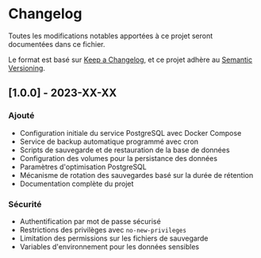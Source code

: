 # Changelog

Toutes les modifications notables apportées à ce projet seront documentées dans ce fichier.

Le format est basé sur [Keep a Changelog](https://keepachangelog.com/fr/1.0.0/),
et ce projet adhère au [Semantic Versioning](https://semver.org/spec/v2.0.0.html).

## [1.0.0] - 2023-XX-XX

### Ajouté

- Configuration initiale du service PostgreSQL avec Docker Compose
- Service de backup automatique programmé avec cron
- Scripts de sauvegarde et de restauration de la base de données
- Configuration des volumes pour la persistance des données
- Paramètres d'optimisation PostgreSQL
- Mécanisme de rotation des sauvegardes basé sur la durée de rétention
- Documentation complète du projet

### Sécurité

- Authentification par mot de passe sécurisé
- Restrictions des privilèges avec `no-new-privileges`
- Limitation des permissions sur les fichiers de sauvegarde
- Variables d'environnement pour les données sensibles
